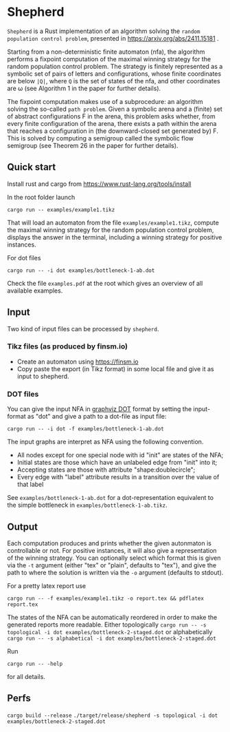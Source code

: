 # Shepherd

`Shepherd` is a Rust implementation of an algorithm solving the `random population control problem`,
presented in https://arxiv.org/abs/2411.15181 .

Starting from a non-deterministic finite automaton (nfa),
the algorithm performs a fixpoint computation of the 
maximal winning strategy for the random population control problem.
The strategy is finitely represented as a symbolic set of pairs of letters and configurations,
whose finite coordinates are below `|Q|`, where `Q` is the set of states of the nfa,
and other coordinates are ω (see Algorithm 1 in the paper for further details).

The fixpoint computation makes use of a subprocedure: an algorithm solving the so-called `path problem`.
Given a symbolic arena and a (finite) set of abstract configurations F in the arena,
this problem asks whether, from every finite configuration of the arena,
there exists a path within the arena that reaches a configuration in (the downward-closed set generated by) F.
This is solved by computing a semigroup called the symbolic flow semigroup (see Theorem 26 in the paper for further details).

## Quick start
Install rust and cargo from https://www.rust-lang.org/tools/install

In the root folder launch

```cargo run -- examples/example1.tikz```

That will load an automaton from the file ```examples/example1.tikz```,
compute the maximal winning strategy for the random population control problem,
displays the answer in the terminal, including a winning strategy for positive instances.

For dot files 

```cargo run -- -i dot examples/bottleneck-1-ab.dot```

Check the file ```examples.pdf``` at the root  which gives an overview of all available examples.

## Input

Two kind of input files can be processed by `shepherd`.

### Tikz files (as produced by finsm.io)

- Create an automaton using https://finsm.io
- Copy paste the export (in Tikz format) in some local file and give it as input to shepherd.

### DOT files

You can give the input NFA in [graphviz DOT](https://graphviz.org/docs/layouts/dot/) format 
by setting the input-format as "dot" and give a path to a dot-file as input file:

```cargo run -- -i dot -f examples/bottleneck-1-ab.dot```

The input graphs are interpret as NFA using the following convention.

- All nodes except for one special node with id "init" are states of the NFA;
- Initial states are those which have an unlabeled edge from "init" into it;
- Accepting states are those with attribute "shape:doublecircle";
- Every edge with "label" attribute results in a transition over the value of that label

See `examples/bottleneck-1-ab.dot` for a dot-representation equivalent to the simple bottleneck in `examples/bottleneck-1-ab.tikz`.

## Output

Each computation produces and prints whether the given autonmaton is controllable or not.
For positive instances, it will also give a representation of the winning strategy.
You can optionally select which format this is given via the `-t` argument (either "tex" or "plain", defaults to "tex"),
and give the path to where the solution is written via the `-o` argument (defaults to stdout).

For a pretty latex report use

```
cargo run -- -f examples/example1.tikz -o report.tex && pdflatex report.tex
```

The states of the NFA can be automatically reordered in order to make the generated reports more readable.
Either topologically
```cargo run -- -s topological -i dot examples/bottleneck-2-staged.dot```
or alphabetically
```cargo run -- -s alphabetical -i dot examples/bottleneck-2-staged.dot```

Run 

```cargo run -- -help```

for all details.

## Perfs

```cargo build --release```
```./target/release/shepherd -s topological -i dot examples/bottleneck-2-staged.dot```


